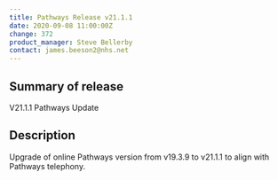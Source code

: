 ```yaml
---
title: Pathways Release v21.1.1
date: 2020-09-08 11:00:00Z
change: 372
product_manager: Steve Bellerby
contact: james.beeson2@nhs.net
---
```


## Summary of release

V21.1.1 Pathways Update

## Description

Upgrade of online Pathways version from v19.3.9 to v21.1.1 to align with Pathways telephony.
